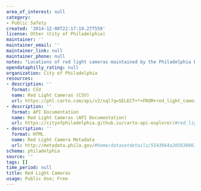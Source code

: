 ```yaml
---
area_of_interest: null
category:
- Public Safety
created: '2014-12-08T22:17:19.277559'
license: Other (City of Philadelphia)
maintainer: ''
maintainer_email: ''
maintainer_link: null
maintainer_phone: null
notes: "Locations of red light cameras maintained by the Philadelphia Parking Authority."
opendataphilly_rating: null
organization: City of Philadelphia
resources:
- description: ''
  format: CSV
  name: Red Light Cameras (CSV)
  url: https://phl.carto.com/api/v2/sql?q=SELECT+*+FROM+red_light_camera_locations&filename=red_light_camera_locations&format=csv&skipfields=cartodb_id,the_geom,the_geom_webmercator
- description: ''
  format: API Documentation
  name: Red Light Cameras (API Documentation)
  url: https://cityofphiladelphia.github.io/carto-api-explorer/#red_light_camera_locations
- description: ''
  format: HTML
  name: Red Light Camera Metadata
  url: http://metadata.phila.gov/#home/datasetdetails/5543864a20583086178c4e8d/representationdetails/55438a8b9b989a05172d0d0d/
schema: philadelphia
source: ''
tags: []
time_period: null
title: Red Light Cameras
usage: Public Use; Free
---
```

